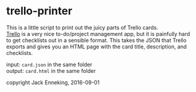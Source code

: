 # trello-printer
This is a little script to print out the juicy parts of Trello cards.  
[Trello](https://trello.com/) is a very nice to-do/project management app, but it is painfully hard to get checklists out in a sensible format. This takes the JSON that Trello exports and gives you an HTML page with the card title, description, and checklists.

input: `card.json` in the same folder  
output: `card.html` in the same folder

copyright Jack Enneking, 2016-09-01
